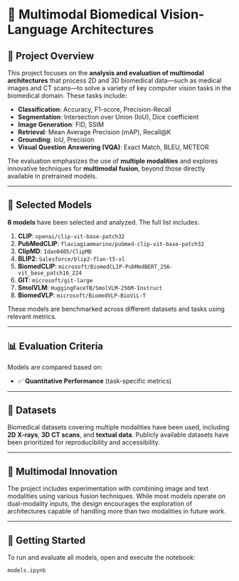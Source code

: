 # 🧠 Multimodal Biomedical Vision-Language Architectures

## 📌 Project Overview

This project focuses on the **analysis and evaluation of multimodal architectures** that process 2D and 3D biomedical data—such as medical images and CT scans—to solve a variety of key computer vision tasks in the biomedical domain. These tasks include:

- **Classification**: Accuracy, F1-score, Precision-Recall  
- **Segmentation**: Intersection over Union (IoU), Dice coefficient  
- **Image Generation**: FID, SSIM  
- **Retrieval**: Mean Average Precision (mAP), Recall@K  
- **Grounding**: IoU, Precision  
- **Visual Question Answering (VQA)**: Exact Match, BLEU, METEOR  

The evaluation emphasizes the use of **multiple modalities** and explores innovative techniques for **multimodal fusion**, beyond those directly available in pretrained models.

---

## 🤖 Selected Models

**8 models** have been selected and analyzed. The full list includes:

1. **CLIP**: `openai/clip-vit-base-patch32`  
2. **PubMedCLIP**: `flaviagiammarino/pubmed-clip-vit-base-patch32`  
3. **ClipMD**: `Idan0405/ClipMD`  
4. **BLIP2**: `Salesforce/blip2-flan-t5-xl`  
5. **BiomedCLIP**: `microsoft/BiomedCLIP-PubMedBERT_256-vit_base_patch16_224`  
6. **GIT**: `microsoft/git-large`  
7. **SmolVLM**: `HuggingFaceTB/SmolVLM-256M-Instruct`  
8. **BiomedVLP**: `microsoft/BiomedVLP-BioViL-T`

These models are benchmarked across different datasets and tasks using relevant metrics.

---

## 📊 Evaluation Criteria

Models are compared based on:

- ✅ **Quantitative Performance** (task-specific metrics)  

---

## 🧬 Datasets

Biomedical datasets covering multiple modalities have been used, including **2D X-rays**, **3D CT scans**, and **textual data**. Publicly available datasets have been prioritized for reproducibility and accessibility.

---

## 🧪 Multimodal Innovation

The project includes experimentation with combining image and text modalities using various fusion techniques. While most models operate on dual-modality inputs, the design encourages the exploration of architectures capable of handling more than two modalities in future work.

---

## 🚀 Getting Started

To run and evaluate all models, open and execute the notebook:

```bash
models.ipynb
